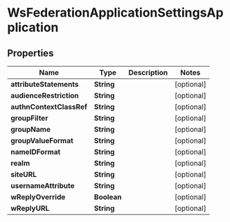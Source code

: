 

# WsFederationApplicationSettingsApplication


## Properties

| Name | Type | Description | Notes |
|------------ | ------------- | ------------- | -------------|
|**attributeStatements** | **String** |  |  [optional] |
|**audienceRestriction** | **String** |  |  [optional] |
|**authnContextClassRef** | **String** |  |  [optional] |
|**groupFilter** | **String** |  |  [optional] |
|**groupName** | **String** |  |  [optional] |
|**groupValueFormat** | **String** |  |  [optional] |
|**nameIDFormat** | **String** |  |  [optional] |
|**realm** | **String** |  |  [optional] |
|**siteURL** | **String** |  |  [optional] |
|**usernameAttribute** | **String** |  |  [optional] |
|**wReplyOverride** | **Boolean** |  |  [optional] |
|**wReplyURL** | **String** |  |  [optional] |



